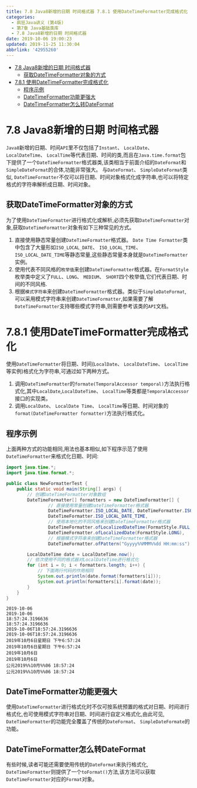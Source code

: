 ```yaml
---
title: 7.8 Java8新增的日期 时间格式器 7.8.1 使用DateTimeFormatter完成格式化
categories: 
  - 疯狂Java讲义 (第4版)
  - 第7章 Java基础类库
  - 7.8 Java8新增的日期 时间格式器
date: 2019-10-06 19:00:23
updated: 2019-11-25 11:30:04
abbrlink: '42955260'
---
```

<div id='my_toc'>

- [7.8 Java8新增的日期 时间格式器](/JavaReadingNotes/42955260/#7-8-Java8新增的日期-时间格式器)
    - [获取DateTimeFormatter对象的方式](/JavaReadingNotes/42955260/#获取DateTimeFormatter对象的方式)
- [7.8.1 使用DateTimeFormatter完成格式化](/JavaReadingNotes/42955260/#7-8-1-使用DateTimeFormatter完成格式化)
    - [程序示例](/JavaReadingNotes/42955260/#程序示例)
    - [DateTimeFormatter功能更强大](/JavaReadingNotes/42955260/#DateTimeFormatter功能更强大)
    - [DateTimeFormatter怎么转DateFormat](/JavaReadingNotes/42955260/#DateTimeFormatter怎么转DateFormat)

</div>
<!--more-->
<script>if (navigator.platform.toLowerCase() == 'win32'){document.getElementById('my_toc').style.display = 'none';}</script>

<!--end-->
<!--SSTStart-->
# 7.8 Java8新增的日期 时间格式器 #
`Java8`新增的日期、时间`API`里不仅包括了`Instant`、 `LocalDate`、 `LocalDateTime`、 `LocalTime`等代表日期、时间的类,而且在`Java.time.format`包下提供了一个`DateTimeFormatter`格式器类,该类相当于前面介绍的`DateFormat`和`SimpleDateFormat`的合体,功能非常强大。
与`DateFormat`、 `SimpleDateFormat`类似, `DateTimeFormatter`不仅可以将日期、时间对象格式化成字符串,也可以将特定格式的字符串解析成日期、时间对象。
## 获取DateTimeFormatter对象的方式 ##
为了使用`DateTimeFormatter`进行格式化或解析,必须先获取`DateTimeFormatter`对象,获取`DateTimeFormatter`对象有如下三种常见的方式。
1. 直接使用静态常量创建`DateTimeFormatter`格式器。 `Date Time Formatter`类中包含了大量形如`ISO_LOCAL_DATE`、 `ISO_LOCAL_TIME`、 `ISO_LOCAL_DATE_TIME`等静态常量,这些静态常量本身就是`DateTimeFormatter`实例。
2. 使用代表不同风格的`枚举值`来创建`DateTimeFormatter`格式器。在`FormatStyle`枚举类中定义了`FULL`、`LONG`、 `MEDIUM`、 `SHORT`四个枚举值,它们代表日期、时间的不同风格.
3. 根据`模式字符串`来创建`DateTimeFormatter`格式器。类似于`SimpleDateFormat`,可以采用模式字符串来创建`DateTimeFormatter`,如果需要了解`DateTimeFormatter`支持哪些模式字符串,则需要参考该类的`API`文档。

# 7.8.1 使用DateTimeFormatter完成格式化 #
使用`DateTimeFormatter`将日期、时间(`LocalDate`、 `LocalDateTime`、 `LocalTime`等实例)格式化为字符串,可通过如下两种方式。
1. 调用`DateTimeFormatter`的`formate(TemporalAccessor temporal)`方法执行格式化,其中`LocalDate`,`LocalDateTime`、 `LocalTime`等类都是`TemporalAccessor`接口的实现类。
2. 调用`LocalDate`、 `LocalDate Time`、 `LocalTime`等日期、时间对象的`format(DateTimeFormatter formatter)`方法执行格式化。

<!--SSTStop-->
## 程序示例 ##
上面两种方式的功能相同,用法也基本相似,如下程序示范了使用`DateTimeFormatter`来格式化日期、时间:
```java
import java.time.*;
import java.time.format.*;

public class NewFormatterTest {
	public static void main(String[] args) {
		// 创建DateTimeFormatter对象数组
		DateTimeFormatter[] formatters = new DateTimeFormatter[] {
				// 直接使用常量创建DateTimeFormatter格式器
				DateTimeFormatter.ISO_LOCAL_DATE, DateTimeFormatter.ISO_LOCAL_TIME,
				DateTimeFormatter.ISO_LOCAL_DATE_TIME,
				// 使用本地化的不同风格来创建DateTimeFormatter格式器
				DateTimeFormatter.ofLocalizedDateTime(FormatStyle.FULL, FormatStyle.MEDIUM),
				DateTimeFormatter.ofLocalizedDate(FormatStyle.LONG),
				// 根据模式字符串来创建DateTimeFormatter格式器
				DateTimeFormatter.ofPattern("Gyyyy%%MMM%%dd HH:mm:ss") };

		LocalDateTime date = LocalDateTime.now();
		// 依次使用不同的格式器对LocalDateTime进行格式化
		for (int i = 0; i < formatters.length; i++) {
			// 下面两行代码的作用相同
			System.out.println(date.format(formatters[i]));
			System.out.println(formatters[i].format(date));
		}
	}
}
```
```
2019-10-06
2019-10-06
18:57:24.3196636
18:57:24.3196636
2019-10-06T18:57:24.3196636
2019-10-06T18:57:24.3196636
2019年10月6日星期日 下午6:57:24
2019年10月6日星期日 下午6:57:24
2019年10月6日
2019年10月6日
公元2019%%10月%%06 18:57:24
公元2019%%10月%%06 18:57:24
```
<!--SSTStart-->
## DateTimeFormatter功能更强大 ##
使用`DateTimeFormatter`进行格式化时不仅可按系统预置的格式对日期、时间进行格式化,也可使用模式字符串对日期、时间进行自定义格式化,由此可见, `DateTimeFormatter`的功能完全覆盖了传统的`DateFormat`、 `SimpleDateFormate`的功能。

## DateTimeFormatter怎么转DateFormat ##
有些时候,读者可能还需要使用传统的`DateFormat`来执行格式化, `DateTimeFormatter`则提供了一个`toFormat()`方法,该方法可以获取`DateTimeFormatter`对应的`Format`对象。
<!--SSTStop-->

